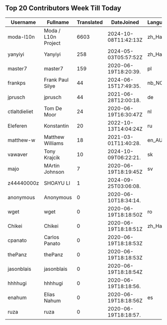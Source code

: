 ## Top 20 Contributors Week Till Today ##
|Username|Fullname|Translated|DateJoined|Language|
|--------|--------|----------|----------|-------|
|moda-l10n|Moda / L10n Project|6603|2024-10-08T11:42:13Z|zh_Hant|
|yanyiyi|Yanyiyi|258|2024-05-03T05:57:52Z|zh_Hant|
|master7|master7|159|2020-06-19T18:20:39.|pl|
|frankps|Frank Paul Silye|44|2024-06-15T17:49:35.|nb_NO|
|jprusch|jprusch|44|2021-06-28T12:00:18.|de|
|ctlaltdieliet|Tom De Moor|24|2020-06-19T16:30:47Z|nl|
|Eleferen|Konstantin|20|2022-10-13T14:04:24Z|ru|
|matthew-w|Matthew Williams|18|2021-03-01T11:40:28.|en_AU|
|vawaver|Tony Krajcik|10|2024-10-09T06:22:21.|sk|
|majo|MArtin Johnson|7|2020-06-19T18:19:45Z|sv|
|z44440000z|SHOAYU LI|1|2024-09-25T03:06:08.||
|anonymous|Anonymous|0|2020-06-10T18:34:14.||
|wget|wget|0|2020-06-19T18:18:50Z|ro|
|Chikei|Chikei|0|2020-06-19T18:18:51Z|zh_Hant|
|cpanato|Carlos Panato|0|2020-06-19T18:18:53Z||
|thePanz|thePanz|0|2020-06-19T18:18:53Z||
|jasonblais|jasonblais|0|2020-06-19T18:18:54Z||
|hhhhugi|hhhhugi|0|2020-06-19T18:18:56.||
|enahum|Elias  Nahum|0|2020-06-19T18:18:56Z|es|
|ruza|ruza|0|2020-06-19T18:18:57.||
